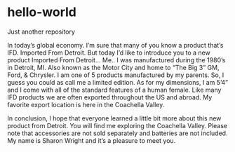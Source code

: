 # hello-world
Just another repository

In today’s global economy. I’m sure that many of you know a product that’s IFD. Imported From Detroit.
But today I’d like to introduce you to a new product Imported From Detroit… Me..
I was manufactured during the 1980’s in Detroit, MI. Also known as the Motor City and home to “The Big 3” GM, Ford, & Chrysler. 
I am one of 5 products manufactured by my parents. So, I guess you could as call me a limited edition.
As for my dimensions, I am 5’4” and I come with all of the standard features of a human female.
Like many IFD products we are often exported throughout the US and abroad. 
My favorite export location is here in the Coachella Valley. 

In conclusion, I hope that everyone learned a little bit more about this new product from Detroit. 
You will find me exploring the Coachella Valley. Please note that accessories are not sold separately and batteries are not included.
My name is Sharon Wright and it’s a pleasure to meet you.

